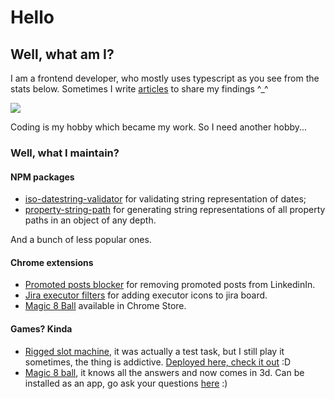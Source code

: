 # Hello

## Well, what am I?

I am a frontend developer, who mostly uses typescript as you see from the stats below. Sometimes I write [articles](https://dev.to/bwca) to share my findings ^_^

<a href="https://github.com/bwca/github-readme-stats">
  <img align="center" src="https://github-readme-stats.vercel.app/api/top-langs/?username=bwca&theme=synthwave&count_private=true" />
</a>

Coding is my hobby which became my work. So I need another hobby...

### Well, what I maintain?

#### NPM packages
* [iso-datestring-validator](https://www.npmjs.com/package/iso-datestring-validator) for validating string representation of dates;
* [property-string-path](https://www.npmjs.com/package/property-string-path) for generating string representations of all property paths in an object of any depth.

And a bunch of less popular ones.

#### Chrome extensions
* [Promoted posts blocker](https://github.com/Bwca/browser-extension__linkedin-antiprom) for removing promoted posts from LinkedinIn.
* [Jira executor filters](https://github.com/Bwca/browser-extension__jira-executors-filter) for adding executor icons to jira board.
* [Magic 8 Ball](https://chrome.google.com/webstore/detail/magic-8-ball/hkhipapgpdambeamafdciafnlgppedlg?hl=en) available in Chrome Store.

#### Games? Kinda
* [Rigged slot machine](https://github.com/Bwca/test__slot-machine), it was actually a test task, but I still play it sometimes, the thing is addictive. [Deployed here, check it out](https://bwca.github.io/test__slot-machine/) :D
* [Magic 8 ball](https://github.com/Bwca/app__magic-8-ball), it knows all the answers and now comes in 3d. Can be installed as an app, go ask your questions [here](https://bwca.github.io/app__magic-8-ball/) :)

